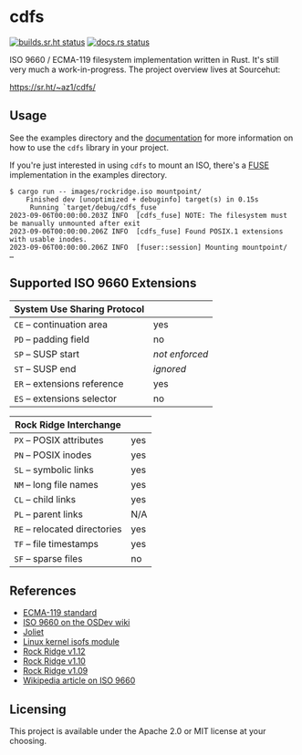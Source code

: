 cdfs
====
[![builds.sr.ht status](https://builds.sr.ht/~az1/iso9660-rs/commits/master.svg)](https://builds.sr.ht/~az1/iso9660-rs/commits/master?)
[![docs.rs status](https://docs.rs/cdfs/badge.svg)](https://docs.rs/cdfs/)

ISO 9660 / ECMA-119 filesystem implementation written in Rust.  It's still very much a work-in-progress.  The project overview lives at Sourcehut:

https://sr.ht/~az1/cdfs/

Usage
-----
See the examples directory and the [documentation](https://docs.rs/cdfs/) for more information on how to use the `cdfs` library in your project.

If you're just interested in using `cdfs` to mount an ISO, there's a [FUSE](https://en.wikipedia.org/wiki/Filesystem_in_Userspace) implementation in the examples directory.

```
$ cargo run -- images/rockridge.iso mountpoint/
    Finished dev [unoptimized + debuginfo] target(s) in 0.15s
     Running `target/debug/cdfs_fuse`
2023-09-06T00:00:00.203Z INFO  [cdfs_fuse] NOTE: The filesystem must be manually unmounted after exit
2023-09-06T00:00:00.206Z INFO  [cdfs_fuse] Found POSIX.1 extensions with usable inodes.
2023-09-06T00:00:00.206Z INFO  [fuser::session] Mounting mountpoint/
…
```

Supported ISO 9660 Extensions
-----------------------------
| System Use Sharing Protocol  |     |
| ---------------------------- | --- |
| `CE` – continuation area     | yes |
| `PD` – padding field         | no  |
| `SP` – SUSP start            | *not enforced* |
| `ST` – SUSP end              | *ignored*      |
| `ER` – extensions reference  | yes |
| `ES` – extensions selector   | no  |

| Rock Ridge Interchange       |     |
| ---------------------------- |---- |
| `PX` – POSIX attributes      | yes |
| `PN` – POSIX inodes          | yes |
| `SL` – symbolic links        | yes |
| `NM` – long file names       | yes |
| `CL` – child links           | yes |
| `PL` – parent links          | N/A |
| `RE` – relocated directories | yes |
| `TF` – file timestamps       | yes |
| `SF` – sparse files          | no  |

References
----------
* [ECMA-119 standard](https://www.ecma-international.org/publications/standards/Ecma-119.htm)
* [ISO 9660 on the OSDev wiki](https://wiki.osdev.org/ISO_9660)
* [Joliet](http://web.archive.org/web/20230604235448/http://littlesvr.ca/isomaster/resources/JolietSpecification.html)
* [Linux kernel isofs module](https://git.kernel.org/pub/scm/linux/kernel/git/torvalds/linux.git/tree/fs/isofs)
* [Rock Ridge v1.12](http://web.archive.org/web/20230107022048/https://aminet.net/package/docs/misc/RRIP)
* [Rock Ridge v1.10](http://web.archive.org/web/20220924230749/https://ia800605.us.archive.org/16/items/enf_pobox_Rrip/rrip.pdf)
* [Rock Ridge v1.09](http://web.archive.org/web/20230826015627/http://ftpmirror.your.org/pub/misc/bitsavers/projects/cdrom/Rock_Ridge_CD_Proposal_199108.pdf)
* [Wikipedia article on ISO 9660](https://en.wikipedia.org/wiki/ISO_9660)

Licensing
---------
This project is available under the Apache 2.0 or MIT license at your choosing.
